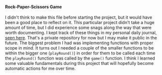 #### Rock-Paper-Scissors Game

I didn't think to make this file before starting the project, but it would have been a good place to reflect on it. This particular project didn't take a huge amount of time, but I did experience some snags along the way that were worth documenting. I kept track of these things in my personal daily journal, [seen here](https://github.com/GrinninBarrett/markdown-journals/blob/master/programming/august/08-07-2020.md). That's a private repository for now but I may make it public in the future. The biggest problem I had was implementing functions with proper scope in mind. It turns out I needed a couple of the smaller functions to be within the bigger one (<code>playRound()</code>) in order for them to be called each time the <code>playRound()</code> function was called by the <code>game()</code> function. I think I learned some valuable fundamentals during this project that will hopefully become automatic actions for me over time.